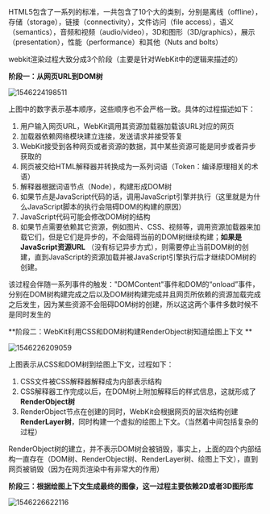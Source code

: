 HTML5包含了一系列的标准，一共包含了10个大的类别，分别是离线（offline），存储（storage），链接（connectivity），文件访问（file access），语义（semantics），音频和视频（audio/video），3D和图形（3D/graphics），展示（presentation），性能（performance）和其他（Nuts and bolts）



webkit渲染过程大致分成3个阶段（主要是针对WebKit中的逻辑来描述的）

**阶段一：从网页URL到DOM树**

![1546224198511](C:\Users\LQ\AppData\Roaming\Typora\typora-user-images\1546224198511.png)

上图中的数字表示基本顺序，这些顺序也不会严格一致。具体的过程描述如下：

1. 用户输入网页URL，WebKit调用其资源加载器加载该URL对应的网页
2. 加载器依赖网络模块建立连接，发送请求并接受答复
3. WebKit接受到各种网页或者资源的数据，其中某些资源可能是同步或者异步获取的
4. 网页被交给HTML解释器并转换成为一系列词语（Token：编译原理相关的术语）
5. 解释器根据词语节点（Node），构建形成DOM树
6. 如果节点是JavaScript代码的话，调用JavaScript引擎并执行（这里就是为什么JavaScript脚本的执行会阻碍DOM的构建的原因）
7. JavaScript代码可能会修改DOM树的结构
8. 如果节点需要依赖其它资源，例如图片、CSS、视频等，调用资源加载器来加载它们，但是它们是异步的，不会阻碍当前的DOM树继续构建；**如果是JavaScript资源URL** （没有标记异步方式），则需要停止当前DOM树的创建，直到JavaScript的资源加载并被JavaScript引擎执行后才继续DOM树的创建。

该过程会伴随一系列事件的触发："DOMContent"事件和DOM的“onload”事件，分别在DOM树构建完成之后以及DOM树构建完成并且网页所依赖的资源加载完成之后发生，因为某些资源不会阻碍DOM树的创建，所以这这两个事件多数时候不是同时发生的

**阶段二：WebKit利用CSS和DOM树构建RenderObject树知道绘图上下文 **

![1546226209059](C:\Users\LQ\AppData\Roaming\Typora\typora-user-images\1546226209059.png)



上图表示从CSS和DOM树到绘图上下文，过程如下：

1. CSS文件被CSS解释器解释成为内部表示结构
2. CSS解释器工作完成以后，在DOM树上附加解释后的样式信息，这就形成了**RenderObject树**
3. RenderObject节点在创建的同时，WebKit会根据网页的层次结构创建 **RenderLayer树**，同时构建一个虚拟的绘图上下文。（当然着中间包括复杂的过程）

RenderObject树的建立，并不表示DOM树会被销毁，事实上，上面的四个内部结构一直存在（DOM树、RenderObject树、RenderLayer树、绘图上下文），直到网页被销毁（因为在网页渲染中有非常大的作用）



**阶段三：根据绘图上下文生成最终的图像，这一过程主要依赖2D或者3D图形库**

![1546226622116](C:\Users\LQ\AppData\Roaming\Typora\typora-user-images\1546226622116.png)



